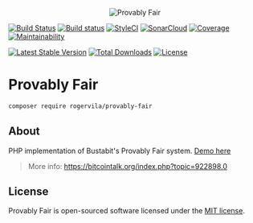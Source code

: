 <p align="center"><img src="https://i.imgur.com/Z0QCVwf.jpg" alt="Provably Fair" /></p>

[![Build Status](https://travis-ci.org/rogervila/provably-fair.svg?branch=master)](https://travis-ci.org/rogervila/provably-fair)
[![Build status](https://ci.appveyor.com/api/projects/status/vs90uj6b66s0ag6s?svg=true)](https://ci.appveyor.com/project/roger-vila/provably-fair)
[![StyleCI](https://github.styleci.io/repos/161685043/shield?branch=master)](https://github.styleci.io/repos/161685043)
[![SonarCloud](https://sonarcloud.io/api/project_badges/measure?project=provably-fair&metric=alert_status)](https://sonarcloud.io/dashboard?id=provably-fair)
[![Coverage](https://sonarcloud.io/api/project_badges/measure?project=provably-fair&metric=coverage)](https://sonarcloud.io/dashboard?id=provably-fair)
[![Maintainability](https://api.codeclimate.com/v1/badges/84d9fb2af3ebb2319e7e/maintainability)](https://codeclimate.com/github/rogervila/provably-fair/maintainability)

[![Latest Stable Version](https://poser.pugx.org/rogervila/provably-fair/v/stable)](https://packagist.org/packages/rogervila/provably-fair)
[![Total Downloads](https://poser.pugx.org/rogervila/provably-fair/downloads)](https://packagist.org/packages/rogervila/provably-fair)
[![License](https://poser.pugx.org/rogervila/provably-fair/license)](https://packagist.org/packages/rogervila/provably-fair)


# Provably Fair

```sh
composer require rogervila/provably-fair
```

## About

PHP implementation of Bustabit's Provably Fair system. [Demo here](https://provably-fair.vercel.app)

> More info: https://bitcointalk.org/index.php?topic=922898.0


## License

Provably Fair is open-sourced software licensed under the [MIT license](https://opensource.org/licenses/MIT).

